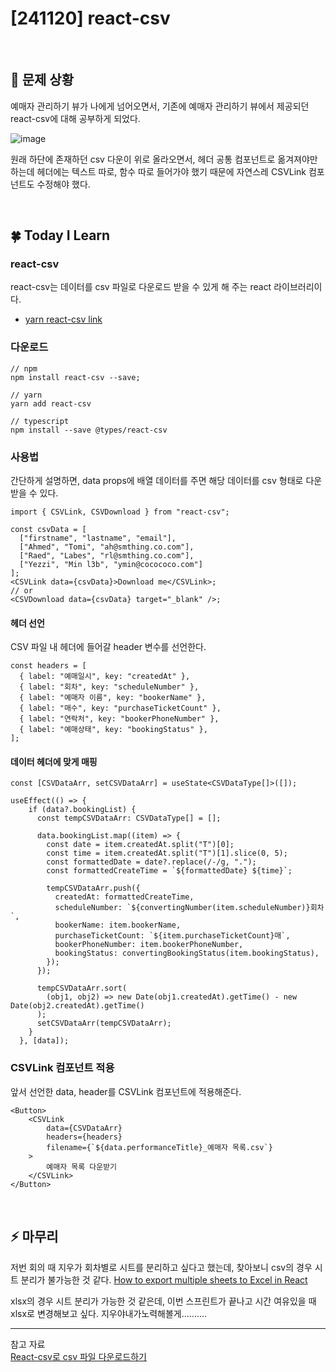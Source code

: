 # [241120] react-csv

</br>

## 🤔 문제 상황

예매자 관리하기 뷰가 나에게 넘어오면서, 기존에 예매자 관리하기 뷰에서 제공되던 react-csv에 대해 공부하게 되었다.

![image](https://github.com/user-attachments/assets/ded1d7d7-ed1a-40b3-b1ca-962a4f0ee59b)

원래 하단에 존재하던 csv 다운이 위로 올라오면서, 헤더 공통 컴포넌트로 옮겨져야만 하는데 헤더에는 텍스트 따로, 함수 따로 들어가야 했기 때문에 자연스레 CSVLink 컴포넌트도 수정해야 했다.

</br>

## 🍀 Today I Learn

### react-csv

react-csv는 데이터를 csv 파일로 다운로드 받을 수 있게 해 주는 react 라이브러리이다.

- [yarn react-csv link](https://yarnpkg.com/package/react-csv)

### 다운로드

```
// npm
npm install react-csv --save;

// yarn
yarn add react-csv

// typescript
npm install --save @types/react-csv
```

### 사용법

간단하게 설명하면, data props에 배열 데이터를 주면 해당 데이터를 csv 형태로 다운받을 수 있다.

```
import { CSVLink, CSVDownload } from "react-csv";

const csvData = [
  ["firstname", "lastname", "email"],
  ["Ahmed", "Tomi", "ah@smthing.co.com"],
  ["Raed", "Labes", "rl@smthing.co.com"],
  ["Yezzi", "Min l3b", "ymin@cocococo.com"]
];
<CSVLink data={csvData}>Download me</CSVLink>;
// or
<CSVDownload data={csvData} target="_blank" />;
```

#### 헤더 선언

CSV 파일 내 헤더에 들어갈 header 변수를 선언한다.

```
const headers = [
  { label: "예매일시", key: "createdAt" },
  { label: "회차", key: "scheduleNumber" },
  { label: "예매자 이름", key: "bookerName" },
  { label: "매수", key: "purchaseTicketCount" },
  { label: "연락처", key: "bookerPhoneNumber" },
  { label: "예매상태", key: "bookingStatus" },
];
```

#### 데이터 헤더에 맞게 매핑

```
const [CSVDataArr, setCSVDataArr] = useState<CSVDataType[]>([]);

useEffect(() => {
    if (data?.bookingList) {
      const tempCSVDataArr: CSVDataType[] = [];

      data.bookingList.map((item) => {
        const date = item.createdAt.split("T")[0];
        const time = item.createdAt.split("T")[1].slice(0, 5);
        const formattedDate = date?.replace(/-/g, ".");
        const formattedCreateTime = `${formattedDate} ${time}`;

        tempCSVDataArr.push({
          createdAt: formattedCreateTime,
          scheduleNumber: `${convertingNumber(item.scheduleNumber)}회차`,
          bookerName: item.bookerName,
          purchaseTicketCount: `${item.purchaseTicketCount}매`,
          bookerPhoneNumber: item.bookerPhoneNumber,
          bookingStatus: convertingBookingStatus(item.bookingStatus),
        });
      });

      tempCSVDataArr.sort(
        (obj1, obj2) => new Date(obj1.createdAt).getTime() - new Date(obj2.createdAt).getTime()
      );
      setCSVDataArr(tempCSVDataArr);
    }
  }, [data]);

```

### CSVLink 컴포넌트 적용

앞서 선언한 data, header를 CSVLink 컴포넌트에 적용해준다.

```
<Button>
    <CSVLink
        data={CSVDataArr}
        headers={headers}
        filename={`${data.performanceTitle}_예매자 목록.csv`}
    >
        예매자 목록 다운받기
    </CSVLink>
</Button>
```

</br>

## ⚡ 마무리

저번 회의 때 지우가 회차별로 시트를 분리하고 싶다고 했는데, 찾아보니 csv의 경우 시트 분리가 불가능한 것 같다. [How to export multiple sheets to Excel in React](https://stackoverflow.com/questions/68745506/how-to-export-multiple-sheets-to-excel-in-react)
</br>

xlsx의 경우 시트 분리가 가능한 것 같은데, 이번 스프린트가 끝나고 시간 여유있을 때 xlsx로 변경해보고 싶다. 지우야내가노력해볼게..........

---

참고 자료
</br>
[React-csv로 csv 파일 다운로드하기](https://velog.io/@khy226/React-csv%EB%A1%9C-csv-%ED%8C%8C%EC%9D%BC-%EB%8B%A4%EC%9A%B4%EB%A1%9C%EB%93%9C%ED%95%98%EA%B8%B0)
